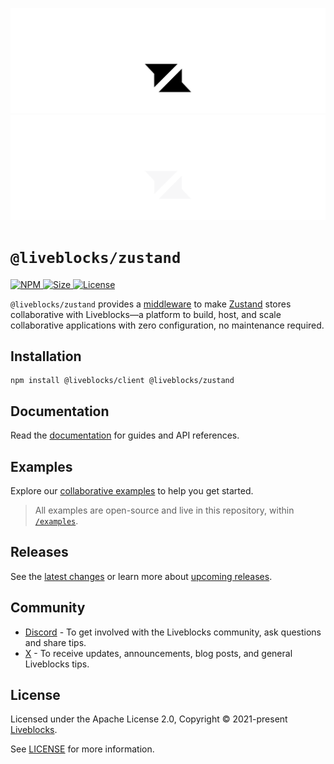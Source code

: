 <p align="center">
  <a href="https://liveblocks.io#gh-light-mode-only">
    <img src="https://raw.githubusercontent.com/liveblocks/liveblocks/main/.github/assets/header-light.svg" alt="Liveblocks" />
  </a>
  <a href="https://liveblocks.io#gh-dark-mode-only">
    <img src="https://raw.githubusercontent.com/liveblocks/liveblocks/main/.github/assets/header-dark.svg" alt="Liveblocks" />
  </a>
</p>

# `@liveblocks/zustand`

<p>
  <a href="https://npmjs.org/package/@liveblocks/zustand">
    <img src="https://img.shields.io/npm/v/@liveblocks/zustand?style=flat&label=npm&color=c33" alt="NPM" />
  </a>
  <a href="https://bundlephobia.com/package/@liveblocks/zustand">
    <img src="https://img.shields.io/bundlephobia/minzip/@liveblocks/zustand?style=flat&label=size&color=09f" alt="Size" />
  </a>
  <a href="https://github.com/liveblocks/liveblocks/blob/main/LICENSE">
    <img src="https://img.shields.io/github/license/liveblocks/liveblocks?style=flat&label=license&color=f80" alt="License" />
  </a>
</p>

`@liveblocks/zustand` provides a
[middleware](https://github.com/pmndrs/zustand#middleware) to make
[Zustand](https://github.com/pmndrs/zustand) stores collaborative with
Liveblocks—a platform to build, host, and scale collaborative applications with
zero configuration, no maintenance required.

## Installation

```
npm install @liveblocks/client @liveblocks/zustand
```

## Documentation

Read the
[documentation](https://liveblocks.io/docs/api-reference/liveblocks-zustand) for
guides and API references.

## Examples

Explore our [collaborative examples](https://liveblocks.io/examples) to help you
get started.

> All examples are open-source and live in this repository, within
> [`/examples`](../../examples).

## Releases

See the [latest changes](https://github.com/liveblocks/liveblocks/releases) or
learn more about
[upcoming releases](https://github.com/liveblocks/liveblocks/milestones).

## Community

- [Discord](https://liveblocks.io/discord) - To get involved with the Liveblocks
  community, ask questions and share tips.
- [X](https://x.com/liveblocks) - To receive updates, announcements, blog posts,
  and general Liveblocks tips.

## License

Licensed under the Apache License 2.0, Copyright © 2021-present
[Liveblocks](https://liveblocks.io).

See [LICENSE](../../LICENSE) for more information.
